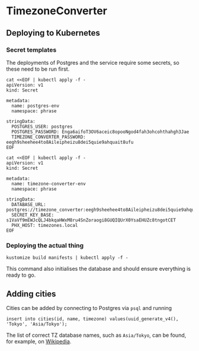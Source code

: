 # TimezoneConverter

## Deploying to Kubernetes

### Secret templates

The deployments of Postgres and the service require some secrets, so these need to be run first.

```
cat <<EOF | kubectl apply -f -
apiVersion: v1
kind: Secret

metadata:
  name: postgres-env
  namespace: phrase

stringData:
  POSTGRES_USER: postgres
  POSTGRES_PASSWORD: Enga6aifoT3OV6aceic8opooNgod4fah3ohcohthahgh3Jae
  TIMEZONE_CONVERTER_PASSWORD: eegh9sheehee4to8Aileipheizu8dei5quie9ahquait8ufu
EOF
```

```
cat <<EOF | kubectl apply -f -
apiVersion: v1
kind: Secret

metadata:
  name: timezone-converter-env
  namespace: phrase

stringData:
  DATABASE_URL: postgres://timezone_converter:eegh9sheehee4to8Aileipheizu8dei5quie9ahquait8ufu@postgres/timezone_converter
  SECRET_KEY_BASE: s1VaVf9mEWJcQLJ4bkqaHWxM8ru4SnZoraogi8GUQIQUrX0YsaEHUZc8tngotCET
  PHX_HOST: timezones.local
EOF
```

### Deploying the actual thing

```
kustomize build manifests | kubectl apply -f -
```

This command also initialises the database and should ensure everything is ready to go.

## Adding cities

Cities can be added by connecting to Postgres via `psql` and running

```
insert into cities(id, name, timezone) values(uuid_generate_v4(), 'Tokyo', 'Asia/Tokyo');
```

The list of correct TZ database names, such as `Asia/Tokyo`, can be found, for example, on [Wikipedia](https://en.wikipedia.org/wiki/List_of_tz_database_time_zones).

